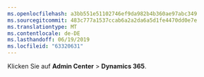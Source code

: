 ```yaml
---
ms.openlocfilehash: a3bb551e51102746ef9da982b4b360ae97abc349
ms.sourcegitcommit: 483c777a1537ccab6a2a2da6a5d1fe4470dd0e7e
ms.translationtype: MT
ms.contentlocale: de-DE
ms.lasthandoff: 06/19/2019
ms.locfileid: "63320631"
---
```

Klicken Sie auf **Admin Center** > **Dynamics 365**.
